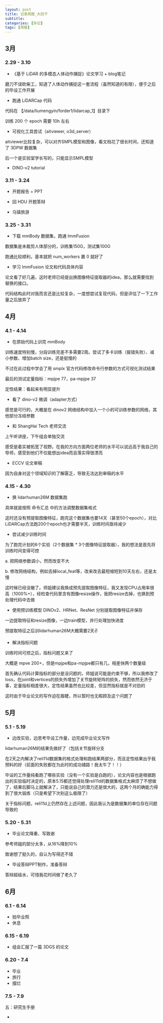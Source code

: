 ```yaml
---
layout: post
title: 记录周报_大四下
subtitle: 
categories: [杂记]
tags: [周报]
---
```


## 3月

### 2.29 - 3.10

- 《基于 LiDAR 的多模态人体动作捕捉》论文学习 + blog笔记

磨刀不误砍柴工，知道了人体动作捕捉这一套流程（虽然知道的有限），便于之后的毕设工作开展

- 跑通 LiDARCap 代码

代码在 【/data/liumengyin/forder1/lidarcap_1】目录下

训练 200 个 epoch 需要 10h 左右

- 可视化工具尝试（aitviewer, o3d_server）

aitviewer比较复杂，可以对齐SMPL模型和图像，看文档花了很长时间，还知道了 3DPW 数据集

后一个是实验室学长写的，只能显示SMPL模型

- DINO-v2 tutorial

### 3.11 - 3.24

- 开题报告 + PPT

- 回 HDU 开题答辩

- 乌镇旅游

### 3.25 - 3.31

- 下载 mmBody 数据集，跑通 ImmFusion

数据集是未裁剪人体部分的，训练集150G，测试集100G

跑通比较顺利，基本就把 num_workers 置 0 就好了

- 学习 ImmFusion 论文和代码具体内容

论文看了好几遍，这时老师已经提出换图像特征提取器的idea，那么就需要找到替换的接口。

代码结构此时对我而言还是比较复杂，一度想尝试复现代码，但是评估了一下工作量之后放弃了

## 4月

### 4.1 - 4.14

- 在原始代码上训完 mmBody

训练速度特别慢，分段训练完差不多需要2周。尝试了多卡训练（报错失败）、减小参数、增加batch size，还是挺慢的

不过在此过程中学会了用 smplx 官方代码修改命令行参数的方式可视化测试结果

最后的测试定量指标：mpjpe 77，pa-mpjpe 37

定性结果：看起来有明显提升

- 看了 dino-v2 微调（adapter方式）

感觉是可行的，大概是在 dinov2 网络结构中加入一个小的可训练参数的网络，其他部分冻结参数

- 和 ShangHai Tech 老师交流

上午听讲座，下午组会单独交流

感受是着实被拓宽了视野。在我的方向方面两位老师的水平可以说远高于我自己的导师，感受到他们不仅能想出idea而且落实得很漂亮

- ECCV 论文审稿

因为自身对这个领域知识的了解匮乏，导致无法达到审稿的水平

### 4.15 - 4.30

- 换 lidarhuman26M 数据集跑

具体就是按照 命令汇总 中的方法调整数据集格式

这时还没有预提取图像特征，跑完这个数据集也要14天（甚至50个epoch），对比LiDARCap方法跑200个epoch也才需要半天，训练时间亟待减少

- 尝试减少训练时间

为了跑完计划的6个实验（2个数据集 * 3个图像特征提取器），我的想法是首先将训练时间变得可控

a. 把网络参数调小，然而改变不大

b. 修改网络结构，例如去掉local_feat等，改来改去最短缩短到10天左右，还是太慢

这时候已经没辙了。师姐建议我换成预先提取图像特征，我又发现CPU占用率很高（1000%+），经检查代码里含有图像resize操作，我把resize去掉，也换到预处理代码中去做

- 使用预训练模型 DINOv2、HRNet、ResNet 分别提取图像特征并保存

一边提取特征和resize图像，一边train模型，并行处理加快进度

预提取特征之后训lidarhuman26M大概需要2天✌

- 解决指标问题

训练时间可控之后，指标问题又来了

大概是 mpve 200+，但是mpjpe和pa-mpjpe都只有几，相差快两个数量级

首先确认代码计算指标的部分是没问题的，师姐说可能是约束不够，所以我修改了loss，在joint和vertices的损失外增加了关节旋转矩阵的损失，然而依然无济于事，定量指标相差很大，定性结果虽然也比较差，但显然指标就是不对劲的

这时由于毕业论文的写作迫在眉睫，所以暂时也无暇顾及这个问题了

## 5月

### 5.1 - 5.19

- 边改实验，边思考毕设工作量，边完成毕业论文写作

lidarhuman26M的结果先做好了（包括关节旋转分支

在2天之内解决了reli11d数据集的格式处理和跑结果两部分，而且定性结果出乎我预料的好（前面的失败都在为此时的成功铺路！我太牛了！！）

毕设的工作量纯看跑了哪些实验（没有一个实验是白跑的），论文内容也是根据跑出的实验临时决定的，原本5.15都还觉得处理reli11d的数据集格式太麻烦了不想做了，结果后脚马上就解决了，只能说自己的潜力还是很大的，这两个月的确能力得到了很大锻炼（只是希望下次别这么极限了）

关于指标问题，reli11d上仍然存在上述问题，因此我认为是数据集的单位存在问题导致的

### 5.20 - 5.31

- 毕业论文降重、写致谢

参考师姐的部分太多，从16%降到10%

致谢想了挺久的，自认为写得还不错

- 毕设答辩PPT制作，准备答辩

答辩超级水，可惜我花时间做了老久了

## 6月

### 6.1 - 6.14

- 拍毕业照
- 休息

### 6.15 - 6.19

- 组会汇报了一篇 3DGS 的论文

### 6.20 - 7.4 

- 毕业 
- 旅行
- 摆烂

### 7.5 - 7.9

五：研究生手册

- 